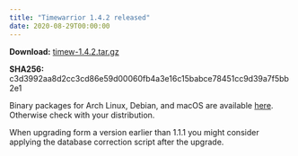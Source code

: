 ```yaml
---
title: "Timewarrior 1.4.2 released"
date: 2020-08-29T00:00:00
---
```


**Download:** [timew-1.4.2.tar.gz](https://github.com/GothenburgBitFactory/timewarrior/releases/download/v1.4.2/timew-1.4.2.tar.gz)

**SHA256:** c3d3992aa8d2cc3cd86e59d00060fb4a3e16c15babce78451cc9d39a7f5bb2e1

Binary packages for Arch Linux, Debian, and macOS are available [here](/docs/download.html).
Otherwise check with your distribution.

When upgrading form a version earlier than 1.1.1 you might consider applying the database correction script after the upgrade.

